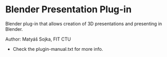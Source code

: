 # Blender Presentation Plug-in

Blender plug-in that allows creation of 3D presentations and presenting in Blender.

Author: Matyáš Sojka, FIT CTU

- Check the plugin-manual.txt for more info.
